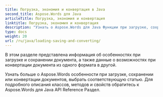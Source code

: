 ```yaml
---
title: Погрузка, экономия и конвертация в Java
second_title: Aspose.Words для Java
articleTitle: Погрузка, экономия и конвертация
linktitle: Погрузка, экономия и конвертация
description: "Узнать о Aspose.Words для Java Функции при загрузке, сохранении или преобразовании документов из одного формата в другой."
type: docs
weight: 20
url: /ru/java/loading-saving-and-converting/
---
```


В этом разделе представлена информация об особенностях при загрузке и сохранении документа, а также данные о возможностях при конвертации документа из одного формата в другой.

Узнать больше о Aspose.Words особенности при загрузке, сохранении или конвертации документов, выбрать соответствующую статью. Для подробного описания классов, методов и свойств обратитесь к Aspose.Words для Java API Reference Раздел.
